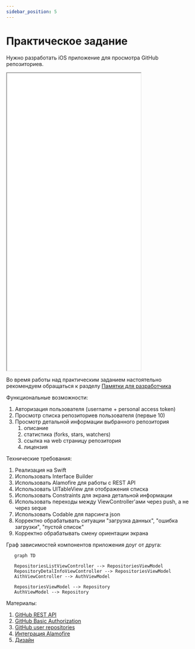 ```yaml
---
sidebar_position: 5
---
```


# Практическое задание

Нужно разработать iOS приложение для просмотра GitHub репозиториев.

<!-- Добавить iOS дизайн -->
<iframe width="360" height="800" src="//www.figma.com/embed?embed_host=share&url=https%3A%2F%2Fwww.figma.com%2Fproto%2FMh3ga5XAzyJNCY87NBp01G%2FGit_test%3Fnode-id%3D4%253A600%26scaling%3Dmin-zoom%26page-id%3D0%253A1%26starting-point-node-id%3D4%253A645" allowfullscreen></iframe>

Во время работы над практическим заданием настоятельно рекомендуем обращаться к
разделу [Памятки для разработчика](/university/memos/function)

Функциональные возможности:

1. Авторизация пользователя (username + personal access token)
1. Просмотр списка репозиториев пользователя (первые 10)
1. Просмотр детальной информации выбранного репозитория
    1. описание
    1. статистика (forks, stars, watchers)
    1. ссылка на web страницу репозитория
    1. лицензия

Технические требования:

1. Реализация на Swift
1. Использовать Interface Builder
1. Использовать Alamofire для работы с REST API
1. Использовать UITableView для отображения списка
1. Использовать Constraints для экрана детальной информации
1. Использовать переходы между ViewController'ами через push, а не через seque
1. Использовать Codable для парсинга json
1. Корректно обрабатывать ситуации "загрузка данных", "ошибка загрузки", "пустой список"
1. Корректно обрабатывать смену ориентации экрана

Граф зависимостей компонентов приложения доуг от друга:
```mermaid
   graph TD
   
   RepositoriesListViewController --> RepositoriesViewModel
   RepositoryDetalInfoViewController --> RepositoriesViewModel
   AithViewController --> AuthViewModel
   
   RepositoriesViewModel --> Repository
   AuthViewModel --> Repository
```

Материалы:
1. [GitHub REST API](https://docs.github.com/en/rest)
1. [GitHub Basic Authorization](https://docs.github.com/en/rest/overview/other-authentication-methods#basic-authentication)
1. [GitHub user repositories](https://docs.github.com/en/rest/reference/repos#list-repositories-for-a-user)
1. [Интеграция Alamofire](https://github.com/Alamofire/Alamofire)
1. [Дизайн](https://www.figma.com/file/Mh3ga5XAzyJNCY87NBp01G/Git_test) <!-- Добавить iOS дизайн -->
